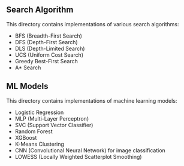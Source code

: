 ## Search Algorithm

This directory contains implementations of various search algorithms:

- BFS (Breadth-First Search)
- DFS (Depth-First Search)
- DLS (Depth-Limited Search)
- UCS (Uniform Cost Search)
- Greedy Best-First Search
- A* Search

## ML Models

This directory contains implementations of machine learning models:

- Logistic Regression
- MLP (Multi-Layer Perceptron)
- SVC (Support Vector Classifier)
- Random Forest
- XGBoost
- K-Means Clustering
- CNN (Convolutional Neural Network) for image classification
- LOWESS (Locally Weighted Scatterplot Smoothing)


